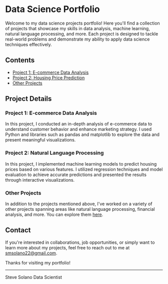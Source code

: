# Data Science Portfolio

Welcome to my data science projects portfolio! Here you'll find a collection of projects that showcase my skills in data analysis, machine learning, natural language processing, and more. Each project is designed to tackle real-world problems and demonstrate my ability to apply data science techniques effectively.

## Contents

- [Project 1: E-commerce Data Analysis](project1)
- [Project 2: Housing Price Prediction](project2)
- [Other Projects](other-projects)

## Project Details

### Project 1: E-commerce Data Analysis

In this project, I conducted an in-depth analysis of e-commerce data to understand customer behavior and enhance marketing strategy. I used Python and libraries such as pandas and matplotlib to explore the data and present meaningful visualizations.

### Project 2: Natural Language Processing

In this project, I implemented machine learning models to predict housing prices based on various features. I utilized regression techniques and model evaluation to achieve accurate predictions and presented the results through interactive visualizations.

### Other Projects

In addition to the projects mentioned above, I've worked on a variety of other projects spanning areas like natural language processing, financial analysis, and more. You can explore them [here](other-projects).

## Contact

If you're interested in collaborations, job opportunities, or simply want to learn more about my projects, feel free to reach out to me at smsolano22@gmail.com.

Thanks for visiting my portfolio!

---
Steve Solano
Data Scientist

